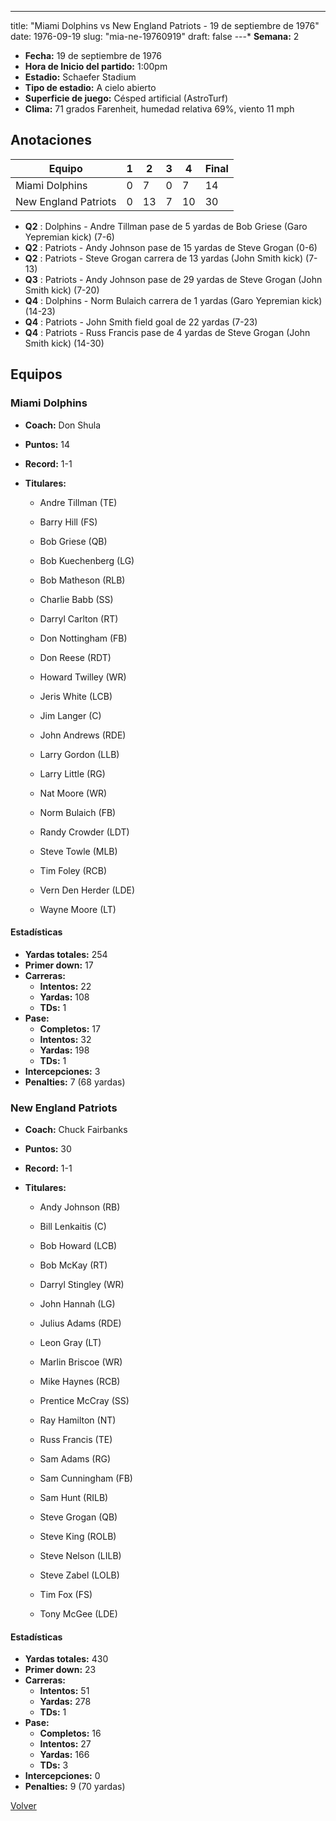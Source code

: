 ---
title: "Miami Dolphins vs New England Patriots - 19 de septiembre de 1976"
date: 1976-09-19
slug: "mia-ne-19760919"
draft: false
---* **Semana:** 2
* **Fecha:** 19 de septiembre de 1976
* **Hora de Inicio del partido:** 1:00pm
* **Estadio:** Schaefer Stadium
* **Tipo de estadio:** A cielo abierto
* **Superficie de juego:** Césped artificial (AstroTurf)
* **Clima:** 71 grados Farenheit, humedad relativa 69%, viento 11 mph




## Anotaciones
| Equipo | 1 | 2 | 3 | 4 | Final |
|--------|---|---|---|---|-------|
| Miami Dolphins  | 0 | 7 | 0 | 7  | 14 |
| New England Patriots  | 0 | 13 | 7 | 10  | 30 |
* **Q2** : Dolphins - Andre Tillman pase de 5 yardas de Bob Griese (Garo Yepremian kick) (7-6)
* **Q2** : Patriots - Andy Johnson pase de 15 yardas de Steve Grogan (0-6)
* **Q2** : Patriots - Steve Grogan carrera de 13 yardas (John Smith kick) (7-13)
* **Q3** : Patriots - Andy Johnson pase de 29 yardas de Steve Grogan (John Smith kick) (7-20)
* **Q4** : Dolphins - Norm Bulaich carrera de 1 yardas (Garo Yepremian kick) (14-23)
* **Q4** : Patriots - John Smith field goal de 22 yardas (7-23)
* **Q4** : Patriots - Russ Francis pase de 4 yardas de Steve Grogan (John Smith kick) (14-30)


## Equipos


### Miami Dolphins
* **Coach:** Don Shula
* **Puntos:** 14
* **Record:** 1-1
* **Titulares:** 

  * Andre Tillman (TE) 

  * Barry Hill (FS) 

  * Bob Griese (QB) 

  * Bob Kuechenberg (LG) 

  * Bob Matheson (RLB) 

  * Charlie Babb (SS) 

  * Darryl Carlton (RT) 

  * Don Nottingham (FB) 

  * Don Reese (RDT) 

  * Howard Twilley (WR) 

  * Jeris White (LCB) 

  * Jim Langer (C) 

  * John Andrews (RDE) 

  * Larry Gordon (LLB) 

  * Larry Little (RG) 

  * Nat Moore (WR) 

  * Norm Bulaich (FB) 

  * Randy Crowder (LDT) 

  * Steve Towle (MLB) 

  * Tim Foley (RCB) 

  * Vern Den Herder (LDE) 

  * Wayne Moore (LT) 

#### Estadísticas
* **Yardas totales:** 254
* **Primer down:** 17
* **Carreras:**
  * **Intentos:** 22
  * **Yardas:** 108
  * **TDs:** 1
* **Pase:**
  * **Completos:** 17
  * **Intentos:** 32
  * **Yardas:** 198
  * **TDs:** 1
* **Intercepciones:** 3
* **Penalties:** 7 (68 yardas)

### New England Patriots
* **Coach:** Chuck Fairbanks
* **Puntos:** 30
* **Record:** 1-1
* **Titulares:** 

  * Andy Johnson (RB) 

  * Bill Lenkaitis (C) 

  * Bob Howard (LCB) 

  * Bob McKay (RT) 

  * Darryl Stingley (WR) 

  * John Hannah (LG) 

  * Julius Adams (RDE) 

  * Leon Gray (LT) 

  * Marlin Briscoe (WR) 

  * Mike Haynes (RCB) 

  * Prentice McCray (SS) 

  * Ray Hamilton (NT) 

  * Russ Francis (TE) 

  * Sam Adams (RG) 

  * Sam Cunningham (FB) 

  * Sam Hunt (RILB) 

  * Steve Grogan (QB) 

  * Steve King (ROLB) 

  * Steve Nelson (LILB) 

  * Steve Zabel (LOLB) 

  * Tim Fox (FS) 

  * Tony McGee (LDE) 

#### Estadísticas
* **Yardas totales:** 430
* **Primer down:** 23
* **Carreras:**
  * **Intentos:** 51
  * **Yardas:** 278
  * **TDs:** 1
* **Pase:**
  * **Completos:** 16
  * **Intentos:** 27
  * **Yardas:** 166
  * **TDs:** 3
* **Intercepciones:** 0
* **Penalties:** 9 (70 yardas)


[Volver](/historia/1976)
